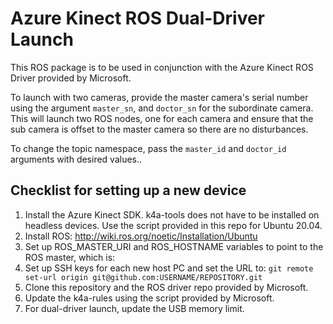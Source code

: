 # Azure Kinect ROS Dual-Driver Launch

This ROS package is to be used in conjunction with the Azure Kinect ROS Driver provided by Microsoft. 

To launch with two cameras, provide the master camera's serial number using the argument `master_sn`, and `doctor_sn` for the subordinate camera. This will launch two ROS nodes, one for each camera and ensure that the sub camera is offset to the master camera so there are no disturbances.

To change the topic namespace, pass the `master_id` and `doctor_id` arguments with desired values..

## Checklist for setting up a new device

1. Install the Azure Kinect SDK. k4a-tools does not have to be installed on headless devices. Use the script provided in this repo for Ubuntu 20.04.
2. Install ROS: http://wiki.ros.org/noetic/Installation/Ubuntu
3. Set up ROS_MASTER_URI and ROS_HOSTNAME variables to point to the ROS master, which is:
4. Set up SSH keys for each new host PC and set the URL to: `git remote set-url origin git@github.com:USERNAME/REPOSITORY.git`
5. Clone this repository and the ROS driver repo provided by Microsoft.
6. Update the k4a-rules using the script provided by Microsoft.
7. For dual-driver launch, update the USB memory limit.
